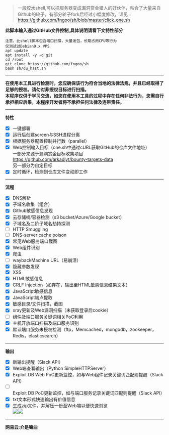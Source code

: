 >一段胶水shell,可以把服务器变成漏洞赏金猎人的好伙伴，粘合了大量来自Github的轮子，有部分轮子fork后经过小幅度修改，详见：  
https://github.com/fngoo/sh/blob/master/click_one.sh  
  
**此脚本输入通过GitHub文件控制,具体说明请看下文特性部分**  
```
注意，此shell脚本包含端口扫描，大量发包，长期占用CPU等行为  
仅测试过Debian9.x VPS  
apt update
apt install -y -q git
cd /root
git clone https://github.com/fngoo/sh
bash sh/du_hast.sh
```
***
**在使用本工具进行检测时，您应确保该行为符合当地的法律法规，并且已经取得了足够的授权。请勿对非授权目标进行扫描。**  
**本程序仅供于学习交流，如您在使用本工具的过程中存在任何非法行为，您需自行承担相应后果，本程序开发者将不承担任何法律及连带责任。**
***
**特性**
- [x] 一键部署 
- [x] 运行后创建screen与SSH进程分离
- [x] 根据服务器配置控制并行数（parallel）
- [x] Web控制输入目标（one.sh中通过cURL获取GitHub的仓库文件地址）  
一部分来源于漏洞赏金目标收集项目  
https://github.com/arkadiyt/bounty-targets-data  
另一部分为自定目标  
- [x] 定时循环，检测到仓库文件变动即工作  
***
**流程**
- [x] DNS解析
- [x] 子域名收集（组合）
- [x] Github敏感信息发现
- [x] 云存储桶/容器检测（s3 bucket/Azure/Google bucket）
- [x] 子域名及二阶子域名劫持探测
- [ ] HTTP Smuggling
- [ ] DNS-server cache poison
- [x] 常见Web服务端口截图
- [x] Web组件识别
- [x] 爬虫
- [ ] waybackMachine URL（易崩溃）
- [x] 隐藏参数发现
- [x] XSS
- [x] HTML敏感信息
- [x] CRLF Injection（如存在，输出至HTML敏感信息结果文本）
- [x] JavaScript敏感信息
- [x] JavaScript端点提取
- [x] 敏感目录/文件扫描，截图
- [x] xray更新及Web漏洞扫描（未获取登录后cookie）
- [ ] 组件及端口服务关键词相关PoC利用  
- [x] 主机开放端口扫描及端口服务识别  
- [x] 默认端口服务未授权检测（ftp，Memcached，mongodb，zookeeper，Redis，elasticsearch）  
***
**输出**
- [x] 新输出提醒（Slack API）
- [x] Web端查看输出（Python SimpleHTTPServer）
- [x] Exploit DB Web PoC更新监控，如与Web组件记录关键词匹配则提醒（Slack API）  
- [ ] Exploit DB PoC更新监控，如与端口服务记录关键词匹配则提醒（Slack API）  
- [x] txt文本形式快速输出有价值信息  
- [x] 生成zip文件，并解压一份至Web端以便快速浏览  
![](https://github.com/fngoo/sh/blob/master/image/example.png)![](https://github.com/fngoo/sh/blob/master/image/txt.png)  
___
**网易云:介是嘛曲**
